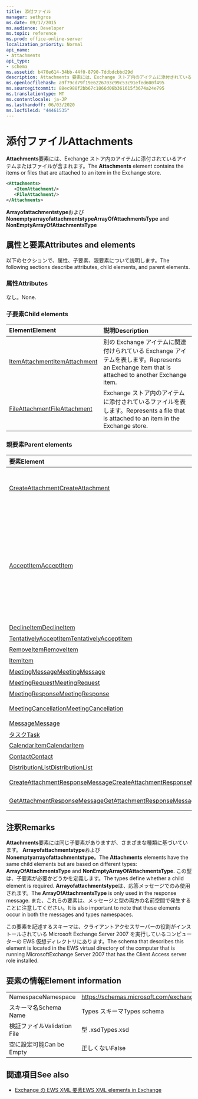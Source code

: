 ```yaml
---
title: 添付ファイル
manager: sethgros
ms.date: 09/17/2015
ms.audience: Developer
ms.topic: reference
ms.prod: office-online-server
localization_priority: Normal
api_name:
- Attachments
api_type:
- schema
ms.assetid: b470e614-34bb-44f0-8790-7ddbdcbbd29d
description: Attachments 要素には、Exchange ストア内のアイテムに添付されているアイテムまたはファイルが含まれます。
ms.openlocfilehash: a9f79cd79f19e6226703c99c53c91efed600f495
ms.sourcegitcommit: 88ec988f2bb67c1866d06b361615f3674a24e795
ms.translationtype: MT
ms.contentlocale: ja-JP
ms.lasthandoff: 06/03/2020
ms.locfileid: "44461535"
---
```

# <a name="attachments"></a><span data-ttu-id="a45bf-103">添付ファイル</span><span class="sxs-lookup"><span data-stu-id="a45bf-103">Attachments</span></span>

<span data-ttu-id="a45bf-104">**Attachments**要素には、Exchange ストア内のアイテムに添付されているアイテムまたはファイルが含まれます。</span><span class="sxs-lookup"><span data-stu-id="a45bf-104">The **Attachments** element contains the items or files that are attached to an item in the Exchange store.</span></span> 
  
```xml
<Attachments>
   <ItemAttachment/>
   <FileAttachment/>
</Attachments>
```

 <span data-ttu-id="a45bf-105">**Arrayofattachmentstype**および**Nonemptyarrayofattachmentstype**</span><span class="sxs-lookup"><span data-stu-id="a45bf-105">**ArrayOfAttachmentsType** and **NonEmptyArrayOfAttachmentsType**</span></span>
## <a name="attributes-and-elements"></a><span data-ttu-id="a45bf-106">属性と要素</span><span class="sxs-lookup"><span data-stu-id="a45bf-106">Attributes and elements</span></span>

<span data-ttu-id="a45bf-107">以下のセクションで、属性、子要素、親要素について説明します。</span><span class="sxs-lookup"><span data-stu-id="a45bf-107">The following sections describe attributes, child elements, and parent elements.</span></span>
  
### <a name="attributes"></a><span data-ttu-id="a45bf-108">属性</span><span class="sxs-lookup"><span data-stu-id="a45bf-108">Attributes</span></span>

<span data-ttu-id="a45bf-109">なし。</span><span class="sxs-lookup"><span data-stu-id="a45bf-109">None.</span></span>
  
### <a name="child-elements"></a><span data-ttu-id="a45bf-110">子要素</span><span class="sxs-lookup"><span data-stu-id="a45bf-110">Child elements</span></span>

|<span data-ttu-id="a45bf-111">**Element**</span><span class="sxs-lookup"><span data-stu-id="a45bf-111">**Element**</span></span>|<span data-ttu-id="a45bf-112">**説明**</span><span class="sxs-lookup"><span data-stu-id="a45bf-112">**Description**</span></span>|
|:-----|:-----|
|[<span data-ttu-id="a45bf-113">ItemAttachment</span><span class="sxs-lookup"><span data-stu-id="a45bf-113">ItemAttachment</span></span>](itemattachment.md) <br/> |<span data-ttu-id="a45bf-114">別の Exchange アイテムに関連付けられている Exchange アイテムを表します。</span><span class="sxs-lookup"><span data-stu-id="a45bf-114">Represents an Exchange item that is attached to another Exchange item.</span></span>  <br/> |
|[<span data-ttu-id="a45bf-115">FileAttachment</span><span class="sxs-lookup"><span data-stu-id="a45bf-115">FileAttachment</span></span>](fileattachment.md) <br/> |<span data-ttu-id="a45bf-116">Exchange ストア内のアイテムに添付されているファイルを表します。</span><span class="sxs-lookup"><span data-stu-id="a45bf-116">Represents a file that is attached to an item in the Exchange store.</span></span>  <br/> |
   
### <a name="parent-elements"></a><span data-ttu-id="a45bf-117">親要素</span><span class="sxs-lookup"><span data-stu-id="a45bf-117">Parent elements</span></span>

|<span data-ttu-id="a45bf-118">**要素**</span><span class="sxs-lookup"><span data-stu-id="a45bf-118">**Element**</span></span>|<span data-ttu-id="a45bf-119">**説明**</span><span class="sxs-lookup"><span data-stu-id="a45bf-119">**Description**</span></span>|
|:-----|:-----|
|[<span data-ttu-id="a45bf-120">CreateAttachment</span><span class="sxs-lookup"><span data-stu-id="a45bf-120">CreateAttachment</span></span>](createattachment.md) <br/> |<span data-ttu-id="a45bf-121">Exchange ストア内のアイテムの添付ファイルを作成するための要求を定義します。</span><span class="sxs-lookup"><span data-stu-id="a45bf-121">Defines a request to create an attachment to an item in the Exchange store.</span></span><br/><br/> <span data-ttu-id="a45bf-122">この要素の XPath 式を次に示します。`/CreateAttachment`</span><span class="sxs-lookup"><span data-stu-id="a45bf-122">The following is the XPath expression to this element:  `/CreateAttachment`</span></span> <br/> |
|[<span data-ttu-id="a45bf-123">AcceptItem</span><span class="sxs-lookup"><span data-stu-id="a45bf-123">AcceptItem</span></span>](acceptitem.md) <br/> | <span data-ttu-id="a45bf-124">会議出席依頼への返信を承諾するかを表します。</span><span class="sxs-lookup"><span data-stu-id="a45bf-124">Represents an Accept reply to a meeting request.</span></span><br/><br/><span data-ttu-id="a45bf-125">この要素の XPath 式の一部を次に示します。</span><span class="sxs-lookup"><span data-stu-id="a45bf-125">The following are some of the XPath expressions to this element:</span></span><ul><li>`/CreateItem/Items`</li><li>`/MeetingRequest/ConflictingMeetings` </li><li>`/SetItemField/CalendarItem/ConflictingMeetings`</li><li>`/AppendToItemField/CalendarItem/ConflictingMeetings`</li><li>`/AcceptItem/Attachments/ItemAttachment/CalendarItem/ConflictingMeetings`</li><li>`/DeclineItem/Attachments/ItemAttachment/CalendarItem/ConflictingMeetings`</li><li>`/UpdateItem/ItemChanges/ItemChange/Updates/AppendToItemField/CalendarItem/AdjacentMeetings`</li><li>`/CreateAttachmentResponseMessage/Attachments/ItemAttachment/CalendarItem/AdjacentMeetings`</li><li>`/GetAttachmentResponseMessage/Attachments/ItemAttachment/CalendarItem/AdjacentMeetings`</li></ul> |
|[<span data-ttu-id="a45bf-126">DeclineItem</span><span class="sxs-lookup"><span data-stu-id="a45bf-126">DeclineItem</span></span>](declineitem.md) <br/> |<span data-ttu-id="a45bf-127">会議出席依頼への返信を拒否することを表します。</span><span class="sxs-lookup"><span data-stu-id="a45bf-127">Represents a Decline reply to a meeting request.</span></span>  <br/> |
|[<span data-ttu-id="a45bf-128">TentativelyAcceptItem</span><span class="sxs-lookup"><span data-stu-id="a45bf-128">TentativelyAcceptItem</span></span>](tentativelyacceptitem.md) <br/> |<span data-ttu-id="a45bf-129">会議出席依頼に対する仮の返信を表します。</span><span class="sxs-lookup"><span data-stu-id="a45bf-129">Represents a Tentative reply to a meeting request.</span></span>  <br/> |
|[<span data-ttu-id="a45bf-130">RemoveItem</span><span class="sxs-lookup"><span data-stu-id="a45bf-130">RemoveItem</span></span>](removeitem.md) <br/> |<span data-ttu-id="a45bf-131">Exchange ストアからアイテムを削除します。</span><span class="sxs-lookup"><span data-stu-id="a45bf-131">Removes an item from the Exchange store.</span></span>  <br/> |
|[<span data-ttu-id="a45bf-132">Item</span><span class="sxs-lookup"><span data-stu-id="a45bf-132">Item</span></span>](item.md) <br/> |<span data-ttu-id="a45bf-133">汎用の Exchange アイテムを表します。</span><span class="sxs-lookup"><span data-stu-id="a45bf-133">Represents a generic Exchange item.</span></span>  <br/> |
|[<span data-ttu-id="a45bf-134">MeetingMessage</span><span class="sxs-lookup"><span data-stu-id="a45bf-134">MeetingMessage</span></span>](meetingmessage.md) <br/> |<span data-ttu-id="a45bf-135">Exchange ストア内の会議を表します。</span><span class="sxs-lookup"><span data-stu-id="a45bf-135">Represents a meeting in the Exchange store.</span></span>  <br/> |
|[<span data-ttu-id="a45bf-136">MeetingRequest</span><span class="sxs-lookup"><span data-stu-id="a45bf-136">MeetingRequest</span></span>](meetingrequest.md) <br/> |<span data-ttu-id="a45bf-137">Exchange ストア内の会議出席依頼を表します。</span><span class="sxs-lookup"><span data-stu-id="a45bf-137">Represents a meeting request in the Exchange store.</span></span>  <br/> |
|[<span data-ttu-id="a45bf-138">MeetingResponse</span><span class="sxs-lookup"><span data-stu-id="a45bf-138">MeetingResponse</span></span>](meetingresponse.md) <br/> |<span data-ttu-id="a45bf-139">Exchange ストア内の会議の応答を表します。</span><span class="sxs-lookup"><span data-stu-id="a45bf-139">Represents a meeting response in the Exchange store.</span></span>  <br/> |
|[<span data-ttu-id="a45bf-140">MeetingCancellation</span><span class="sxs-lookup"><span data-stu-id="a45bf-140">MeetingCancellation</span></span>](meetingcancellation.md) <br/> |<span data-ttu-id="a45bf-141">Exchange ストア内の会議の取り消しを表します。</span><span class="sxs-lookup"><span data-stu-id="a45bf-141">Represents a meeting cancellation in the Exchange store.</span></span>  <br/> |
|[<span data-ttu-id="a45bf-142">Message</span><span class="sxs-lookup"><span data-stu-id="a45bf-142">Message</span></span>](message-ex15websvcsotherref.md) <br/> |<span data-ttu-id="a45bf-143">Exchange 電子メールメッセージを表します。</span><span class="sxs-lookup"><span data-stu-id="a45bf-143">Represents an Exchange e-mail message.</span></span>  <br/> |
|[<span data-ttu-id="a45bf-144">タスク</span><span class="sxs-lookup"><span data-stu-id="a45bf-144">Task</span></span>](task.md) <br/> |<span data-ttu-id="a45bf-145">Exchange ストア内のタスクを表します。</span><span class="sxs-lookup"><span data-stu-id="a45bf-145">Represents a task in the Exchange store.</span></span>  <br/> |
|[<span data-ttu-id="a45bf-146">CalendarItem</span><span class="sxs-lookup"><span data-stu-id="a45bf-146">CalendarItem</span></span>](calendaritem.md) <br/> |<span data-ttu-id="a45bf-147">Exchange の予定表アイテムを表します。</span><span class="sxs-lookup"><span data-stu-id="a45bf-147">Represents an Exchange calendar item.</span></span>  <br/> |
|[<span data-ttu-id="a45bf-148">Contact</span><span class="sxs-lookup"><span data-stu-id="a45bf-148">Contact</span></span>](contact.md) <br/> |<span data-ttu-id="a45bf-149">Exchange の連絡先アイテムを表します。</span><span class="sxs-lookup"><span data-stu-id="a45bf-149">Represents an Exchange contact item.</span></span>  <br/> |
|[<span data-ttu-id="a45bf-150">DistributionList</span><span class="sxs-lookup"><span data-stu-id="a45bf-150">DistributionList</span></span>](distributionlist.md) <br/> |<span data-ttu-id="a45bf-151">配布リストを表します。</span><span class="sxs-lookup"><span data-stu-id="a45bf-151">Represents a distribution list.</span></span>  <br/> |
|[<span data-ttu-id="a45bf-152">CreateAttachmentResponseMessage</span><span class="sxs-lookup"><span data-stu-id="a45bf-152">CreateAttachmentResponseMessage</span></span>](createattachmentresponsemessage.md) <br/> |<span data-ttu-id="a45bf-153">1つの CreateAttachment 要求の状態と結果を格納します。</span><span class="sxs-lookup"><span data-stu-id="a45bf-153">Contains the status and result of a single CreateAttachment request.</span></span>  <br/> |
|[<span data-ttu-id="a45bf-154">GetAttachmentResponseMessage</span><span class="sxs-lookup"><span data-stu-id="a45bf-154">GetAttachmentResponseMessage</span></span>](getattachmentresponsemessage.md) <br/> |<span data-ttu-id="a45bf-155">GetAttachment 要求の状態と結果を格納します。</span><span class="sxs-lookup"><span data-stu-id="a45bf-155">Contains the status and result of a GetAttachment request.</span></span>  <br/> |
   
## <a name="remarks"></a><span data-ttu-id="a45bf-156">注釈</span><span class="sxs-lookup"><span data-stu-id="a45bf-156">Remarks</span></span>

<span data-ttu-id="a45bf-157">**Attachments**要素には同じ子要素がありますが、さまざまな種類に基づいています。 **Arrayofattachmentstype**および**Nonemptyarrayofattachmentstype**。</span><span class="sxs-lookup"><span data-stu-id="a45bf-157">The **Attachments** elements have the same child elements but are based on different types: **ArrayOfAttachmentsType** and **NonEmptyArrayOfAttachmentsType**.</span></span> <span data-ttu-id="a45bf-158">この型は、子要素が必要かどうかを定義します。</span><span class="sxs-lookup"><span data-stu-id="a45bf-158">The types define whether a child element is required.</span></span> <span data-ttu-id="a45bf-159">**Arrayofattachmentstype**は、応答メッセージでのみ使用されます。</span><span class="sxs-lookup"><span data-stu-id="a45bf-159">The **ArrayOfAttachmentsType** is only used in the response message.</span></span> <span data-ttu-id="a45bf-160">また、これらの要素は、メッセージと型の両方の名前空間で発生することに注意してください。</span><span class="sxs-lookup"><span data-stu-id="a45bf-160">It is also important to note that these elements occur in both the messages and types namespaces.</span></span> 
  
<span data-ttu-id="a45bf-161">この要素を記述するスキーマは、クライアントアクセスサーバーの役割がインストールされている Microsoft Exchange Server 2007 を実行しているコンピューターの EWS 仮想ディレクトリにあります。</span><span class="sxs-lookup"><span data-stu-id="a45bf-161">The schema that describes this element is located in the EWS virtual directory of the computer that is running MicrosoftExchange Server 2007 that has the Client Access server role installed.</span></span>
  
## <a name="element-information"></a><span data-ttu-id="a45bf-162">要素の情報</span><span class="sxs-lookup"><span data-stu-id="a45bf-162">Element information</span></span>

|||
|:-----|:-----|
|<span data-ttu-id="a45bf-163">Namespace</span><span class="sxs-lookup"><span data-stu-id="a45bf-163">Namespace</span></span>  <br/> |https://schemas.microsoft.com/exchange/services/2006/types  <br/> |
|<span data-ttu-id="a45bf-164">スキーマ名</span><span class="sxs-lookup"><span data-stu-id="a45bf-164">Schema Name</span></span>  <br/> |<span data-ttu-id="a45bf-165">Types スキーマ</span><span class="sxs-lookup"><span data-stu-id="a45bf-165">Types schema</span></span>  <br/> |
|<span data-ttu-id="a45bf-166">検証ファイル</span><span class="sxs-lookup"><span data-stu-id="a45bf-166">Validation File</span></span>  <br/> |<span data-ttu-id="a45bf-167">型 .xsd</span><span class="sxs-lookup"><span data-stu-id="a45bf-167">Types.xsd</span></span>  <br/> |
|<span data-ttu-id="a45bf-168">空に設定可能</span><span class="sxs-lookup"><span data-stu-id="a45bf-168">Can be Empty</span></span>  <br/> |<span data-ttu-id="a45bf-169">正しくない</span><span class="sxs-lookup"><span data-stu-id="a45bf-169">False</span></span>  <br/> |
   
## <a name="see-also"></a><span data-ttu-id="a45bf-170">関連項目</span><span class="sxs-lookup"><span data-stu-id="a45bf-170">See also</span></span>

- [<span data-ttu-id="a45bf-171">Exchange の EWS XML 要素</span><span class="sxs-lookup"><span data-stu-id="a45bf-171">EWS XML elements in Exchange</span></span>](ews-xml-elements-in-exchange.md)

